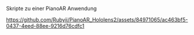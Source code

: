 Skripte zu einer PianoAR Anwendung 


https://github.com/Rubyii/PianoAR_Hololens2/assets/84971065/ac463bf5-0437-4eed-88ee-9216d76cdfc1

